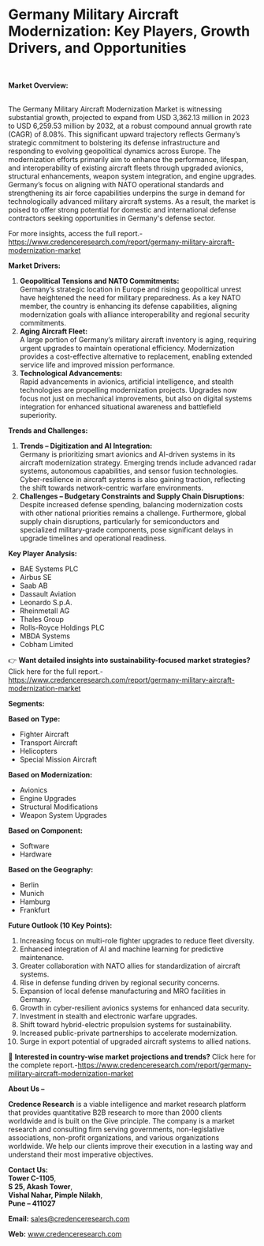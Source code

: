 # Germany Military Aircraft Modernization: Key Players, Growth Drivers, and Opportunities


<p>&nbsp;</p>
<p><strong>Market Overview:</strong></p>
<p><br /> The Germany Military Aircraft Modernization Market is witnessing substantial growth, projected to expand from USD 3,362.13 million in 2023 to USD 6,259.53 million by 2032, at a robust compound annual growth rate (CAGR) of 8.08%. This significant upward trajectory reflects Germany&rsquo;s strategic commitment to bolstering its defense infrastructure and responding to evolving geopolitical dynamics across Europe. The modernization efforts primarily aim to enhance the performance, lifespan, and interoperability of existing aircraft fleets through upgraded avionics, structural enhancements, weapon system integration, and engine upgrades. Germany&rsquo;s focus on aligning with NATO operational standards and strengthening its air force capabilities underpins the surge in demand for technologically advanced military aircraft systems. As a result, the market is poised to offer strong potential for domestic and international defense contractors seeking opportunities in Germany's defense sector.</p>
<p>For more insights, access the full report.-<a href="https://www.credenceresearch.com/report/germany-military-aircraft-modernization-market">https://www.credenceresearch.com/report/germany-military-aircraft-modernization-market</a></p>
<p><strong>Market Drivers:</strong></p>
<ol>
<li><strong> Geopolitical Tensions and NATO Commitments:</strong><br /> Germany&rsquo;s strategic location in Europe and rising geopolitical unrest have heightened the need for military preparedness. As a key NATO member, the country is enhancing its defense capabilities, aligning modernization goals with alliance interoperability and regional security commitments.</li>
<li><strong> Aging Aircraft Fleet:</strong><br /> A large portion of Germany&rsquo;s military aircraft inventory is aging, requiring urgent upgrades to maintain operational efficiency. Modernization provides a cost-effective alternative to replacement, enabling extended service life and improved mission performance.</li>
<li><strong> Technological Advancements:</strong><br /> Rapid advancements in avionics, artificial intelligence, and stealth technologies are propelling modernization projects. Upgrades now focus not just on mechanical improvements, but also on digital systems integration for enhanced situational awareness and battlefield superiority.</li>
</ol>
<p><strong>Trends and Challenges:</strong></p>
<ol>
<li><strong> Trends &ndash; Digitization and AI Integration:</strong><br /> Germany is prioritizing smart avionics and AI-driven systems in its aircraft modernization strategy. Emerging trends include advanced radar systems, autonomous capabilities, and sensor fusion technologies. Cyber-resilience in aircraft systems is also gaining traction, reflecting the shift towards network-centric warfare environments.</li>
<li><strong> Challenges &ndash; Budgetary Constraints and Supply Chain Disruptions:</strong><br /> Despite increased defense spending, balancing modernization costs with other national priorities remains a challenge. Furthermore, global supply chain disruptions, particularly for semiconductors and specialized military-grade components, pose significant delays in upgrade timelines and operational readiness.</li>
</ol>
<p><strong>Key Player Analysis:</strong></p>
<ul>
<li>BAE Systems PLC</li>
<li>Airbus SE</li>
<li>Saab AB</li>
<li>Dassault Aviation</li>
<li>Leonardo S.p.A.</li>
<li>Rheinmetall AG</li>
<li>Thales Group</li>
<li>Rolls-Royce Holdings PLC</li>
<li>MBDA Systems</li>
<li>Cobham Limited</li>
</ul>
<p>👉 <strong>Want detailed insights into sustainability-focused market strategies?</strong> Click here for the full report.-<a href="https://www.credenceresearch.com/report/germany-military-aircraft-modernization-market">https://www.credenceresearch.com/report/germany-military-aircraft-modernization-market</a></p>
<p><strong>Segments:</strong></p>
<p><strong>Based on Type:</strong></p>
<ul>
<li>Fighter Aircraft</li>
<li>Transport Aircraft</li>
<li>Helicopters</li>
<li>Special Mission Aircraft</li>
</ul>
<p><strong>Based on Modernization:</strong></p>
<ul>
<li>Avionics</li>
<li>Engine Upgrades</li>
<li>Structural Modifications</li>
<li>Weapon System Upgrades</li>
</ul>
<p><strong>Based on Component:</strong></p>
<ul>
<li>Software</li>
<li>Hardware</li>
</ul>
<p><strong>Based on the Geography:</strong></p>
<ul>
<li>Berlin</li>
<li>Munich</li>
<li>Hamburg</li>
<li>Frankfurt</li>
</ul>
<p><strong>Future Outlook (10 Key Points):</strong></p>
<ol>
<li>Increasing focus on multi-role fighter upgrades to reduce fleet diversity.</li>
<li>Enhanced integration of AI and machine learning for predictive maintenance.</li>
<li>Greater collaboration with NATO allies for standardization of aircraft systems.</li>
<li>Rise in defense funding driven by regional security concerns.</li>
<li>Expansion of local defense manufacturing and MRO facilities in Germany.</li>
<li>Growth in cyber-resilient avionics systems for enhanced data security.</li>
<li>Investment in stealth and electronic warfare upgrades.</li>
<li>Shift toward hybrid-electric propulsion systems for sustainability.</li>
<li>Increased public-private partnerships to accelerate modernization.</li>
<li>Surge in export potential of upgraded aircraft systems to allied nations.</li>
</ol>
<p>📌 <strong>Interested in country-wise market projections and trends?</strong> Click here for the complete report.-<a href="https://www.credenceresearch.com/report/germany-military-aircraft-modernization-market">https://www.credenceresearch.com/report/germany-military-aircraft-modernization-market</a></p>
<p><strong>About Us &ndash;</strong></p>
<p><strong>Credence Research</strong> is a viable intelligence and market research platform that provides quantitative B2B research to more than 2000 clients worldwide and is built on the Give principle. The company is a market research and consulting firm serving governments, non-legislative associations, non-profit organizations, and various organizations worldwide. We help our clients improve their execution in a lasting way and understand their most imperative objectives.</p>
<p><strong>Contact Us:</strong><br /> <strong>Tower C-1105</strong>,<br /> <strong>S 25, Akash Tower</strong>,<br /> <strong>Vishal Nahar, Pimple Nilakh</strong>,<br /> <strong>Pune &ndash; 411027</strong><br /> </p>
<p><strong>Email:</strong> <a href="mailto:sales@credenceresearch.com">sales@credenceresearch.com</a></p>
<p><strong>Web:</strong> <a href="https://www.credenceresearch.com">www.credenceresearch.com</a></p>
